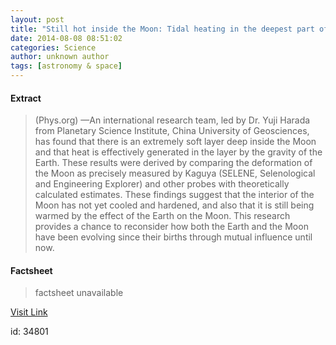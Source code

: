 ```yaml
---
layout: post
title: "Still hot inside the Moon: Tidal heating in the deepest part of the lunar mantle"
date: 2014-08-08 08:51:02
categories: Science
author: unknown author
tags: [astronomy & space]
---
```



#### Extract
>(Phys.org) —An international research team, led by Dr. Yuji Harada from Planetary Science Institute, China University of Geosciences, has found that there is an extremely soft layer deep inside the Moon and that heat is effectively generated in the layer by the gravity of the Earth. These results were derived by comparing the deformation of the Moon as precisely measured by Kaguya (SELENE, Selenological and Engineering Explorer) and other probes with theoretically calculated estimates. These findings suggest that the interior of the Moon has not yet cooled and hardened, and also that it is still being warmed by the effect of the Earth on the Moon. This research provides a chance to reconsider how both the Earth and the Moon have been evolving since their births through mutual influence until now.

#### Factsheet
>factsheet unavailable

[Visit Link](http://phys.org/news326692241.html)

id:   34801
